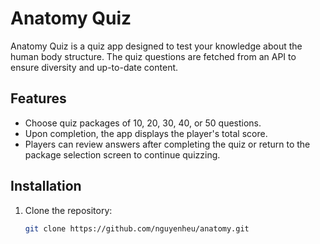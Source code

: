 # Anatomy Quiz

Anatomy Quiz is a quiz app designed to test your knowledge about the human body structure. The quiz questions are fetched from an API to ensure diversity and up-to-date content.

## Features

- Choose quiz packages of 10, 20, 30, 40, or 50 questions.
- Upon completion, the app displays the player's total score.
- Players can review answers after completing the quiz or return to the package selection screen to continue quizzing.

## Installation

1. Clone the repository:

   ```bash
   git clone https://github.com/nguyenheu/anatomy.git

